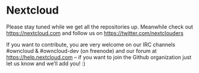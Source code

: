 # Nextcloud

Please stay tuned while we get all the repositories up. Meanwhile check out https://nextcloud.com and follow us on https://twitter.com/nextclouders

If you want to contribute, you are very welcome on our IRC channels #owncloud & #owncloud-dev (on freenode) and our forum at https://help.nextcloud.com – if you want to join the Github organization just let us know and we’ll add you! :)
